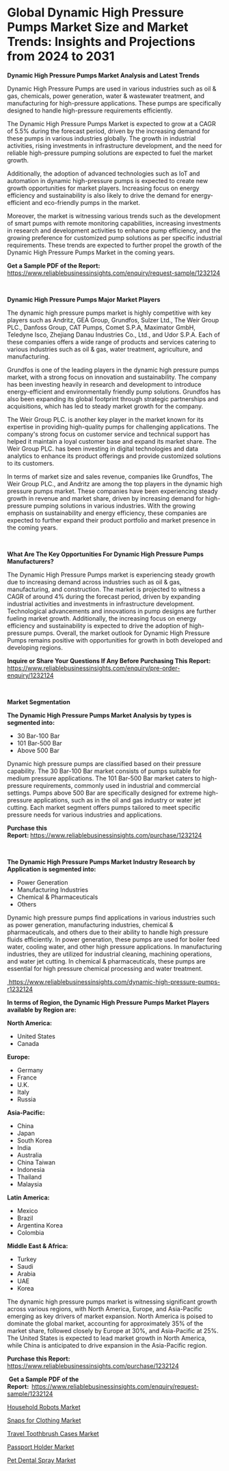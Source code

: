 <p><h1>Global Dynamic High Pressure Pumps Market Size and Market Trends: Insights and Projections from 2024 to 2031</h1></p><p><strong>Dynamic High Pressure Pumps Market Analysis and Latest Trends</strong></p>
<p><p>Dynamic High Pressure Pumps are used in various industries such as oil & gas, chemicals, power generation, water & wastewater treatment, and manufacturing for high-pressure applications. These pumps are specifically designed to handle high-pressure requirements efficiently.</p><p>The Dynamic High Pressure Pumps Market is expected to grow at a CAGR of 5.5% during the forecast period, driven by the increasing demand for these pumps in various industries globally. The growth in industrial activities, rising investments in infrastructure development, and the need for reliable high-pressure pumping solutions are expected to fuel the market growth.</p><p>Additionally, the adoption of advanced technologies such as IoT and automation in dynamic high-pressure pumps is expected to create new growth opportunities for market players. Increasing focus on energy efficiency and sustainability is also likely to drive the demand for energy-efficient and eco-friendly pumps in the market.</p><p>Moreover, the market is witnessing various trends such as the development of smart pumps with remote monitoring capabilities, increasing investments in research and development activities to enhance pump efficiency, and the growing preference for customized pump solutions as per specific industrial requirements. These trends are expected to further propel the growth of the Dynamic High Pressure Pumps Market in the coming years.</p></p>
<p><strong>Get a Sample PDF of the Report:&nbsp;</strong> <a href="https://www.reliablebusinessinsights.com/enquiry/request-sample/1232124">https://www.reliablebusinessinsights.com/enquiry/request-sample/1232124</a></p>
<p>&nbsp;</p>
<p><strong>Dynamic High Pressure Pumps Major Market Players</strong></p>
<p><p>The dynamic high pressure pumps market is highly competitive with key players such as Andritz, GEA Group, Grundfos, Sulzer Ltd., The Weir Group PLC., Danfoss Group, CAT Pumps, Comet S.P.A, Maximator GmbH, Teledyne Isco, Zhejiang Danau Industries Co., Ltd., and Udor S.P.A. Each of these companies offers a wide range of products and services catering to various industries such as oil & gas, water treatment, agriculture, and manufacturing.</p><p>Grundfos is one of the leading players in the dynamic high pressure pumps market, with a strong focus on innovation and sustainability. The company has been investing heavily in research and development to introduce energy-efficient and environmentally friendly pump solutions. Grundfos has also been expanding its global footprint through strategic partnerships and acquisitions, which has led to steady market growth for the company.</p><p>The Weir Group PLC. is another key player in the market known for its expertise in providing high-quality pumps for challenging applications. The company's strong focus on customer service and technical support has helped it maintain a loyal customer base and expand its market share. The Weir Group PLC. has been investing in digital technologies and data analytics to enhance its product offerings and provide customized solutions to its customers.</p><p>In terms of market size and sales revenue, companies like Grundfos, The Weir Group PLC., and Andritz are among the top players in the dynamic high pressure pumps market. These companies have been experiencing steady growth in revenue and market share, driven by increasing demand for high-pressure pumping solutions in various industries. With the growing emphasis on sustainability and energy efficiency, these companies are expected to further expand their product portfolio and market presence in the coming years.</p></p>
<p>&nbsp;</p>
<p><strong>What Are The Key Opportunities For Dynamic High Pressure Pumps Manufacturers?</strong></p>
<p><p>The Dynamic High Pressure Pumps market is experiencing steady growth due to increasing demand across industries such as oil & gas, manufacturing, and construction. The market is projected to witness a CAGR of around 4% during the forecast period, driven by expanding industrial activities and investments in infrastructure development. Technological advancements and innovations in pump designs are further fueling market growth. Additionally, the increasing focus on energy efficiency and sustainability is expected to drive the adoption of high-pressure pumps. Overall, the market outlook for Dynamic High Pressure Pumps remains positive with opportunities for growth in both developed and developing regions.</p></p>
<p><strong>Inquire or Share Your Questions If Any Before Purchasing This Report:</strong> <a href="https://www.reliablebusinessinsights.com/enquiry/pre-order-enquiry/1232124">https://www.reliablebusinessinsights.com/enquiry/pre-order-enquiry/1232124</a></p>
<p>&nbsp;</p>
<p><strong>Market Segmentation</strong></p>
<p><strong>The Dynamic High Pressure Pumps Market Analysis by types is segmented into:</strong></p>
<p><ul><li>30 Bar-100 Bar</li><li>101 Bar-500 Bar</li><li>Above 500 Bar</li></ul></p>
<p><p>Dynamic high pressure pumps are classified based on their pressure capability. The 30 Bar-100 Bar market consists of pumps suitable for medium pressure applications. The 101 Bar-500 Bar market caters to high-pressure requirements, commonly used in industrial and commercial settings. Pumps above 500 Bar are specifically designed for extreme high-pressure applications, such as in the oil and gas industry or water jet cutting. Each market segment offers pumps tailored to meet specific pressure needs for various industries and applications.</p></p>
<p><strong>Purchase this Report:&nbsp;</strong><a href="https://www.reliablebusinessinsights.com/purchase/1232124">https://www.reliablebusinessinsights.com/purchase/1232124</a></p>
<p>&nbsp;</p>
<p><strong>The Dynamic High Pressure Pumps Market Industry Research by Application is segmented into:</strong></p>
<p><ul><li>Power Generation</li><li>Manufacturing Industries</li><li>Chemical & Pharmaceuticals</li><li>Others</li></ul></p>
<p><p>Dynamic high pressure pumps find applications in various industries such as power generation, manufacturing industries, chemical & pharmaceuticals, and others due to their ability to handle high pressure fluids efficiently. In power generation, these pumps are used for boiler feed water, cooling water, and other high pressure applications. In manufacturing industries, they are utilized for industrial cleaning, machining operations, and water jet cutting. In chemical & pharmaceuticals, these pumps are essential for high pressure chemical processing and water treatment.</p></p>
<p><a href="https://www.reliablebusinessinsights.com/dynamic-high-pressure-pumps-r1232124">&nbsp;https://www.reliablebusinessinsights.com/dynamic-high-pressure-pumps-r1232124</a></p>
<p><strong>In terms of Region, the Dynamic High Pressure Pumps Market Players available by Region are:</strong></p>
<p>
    <p> <strong> North America: </strong>
        <ul>
            <li>United States</li>
            <li>Canada</li>
        </ul>
        </p> 
    <p> <strong> Europe: </strong>
        <ul>
            <li>Germany</li>
            <li>France</li>
            <li>U.K.</li>
            <li>Italy</li>
            <li>Russia</li>
        </ul>
        </p> 
    <p> <strong> Asia-Pacific: </strong>
        <ul>
            <li>China</li>
            <li>Japan</li>
            <li>South Korea</li>
            <li>India</li>
            <li>Australia</li>
            <li>China Taiwan</li>
            <li>Indonesia</li>
            <li>Thailand</li>
            <li>Malaysia</li>
        </ul>
        </p> 
    <p> <strong> Latin America: </strong>
        <ul>
            <li>Mexico</li>
            <li>Brazil</li>
            <li>Argentina Korea</li>
            <li>Colombia</li>
        </ul>
        </p> 
    <p> <strong> Middle East & Africa: </strong>
        <ul>
            <li>Turkey</li>
            <li>Saudi</li>
            <li>Arabia</li>
            <li>UAE</li>
            <li>Korea</li>
        </ul>
    </p>
    </p>
<p><p>The dynamic high pressure pumps market is witnessing significant growth across various regions, with North America, Europe, and Asia-Pacific emerging as key drivers of market expansion. North America is poised to dominate the global market, accounting for approximately 35% of the market share, followed closely by Europe at 30%, and Asia-Pacific at 25%. The United States is expected to lead market growth in North America, while China is anticipated to drive expansion in the Asia-Pacific region.</p></p>
<p><strong>Purchase this Report: </strong><a href="https://www.reliablebusinessinsights.com/purchase/1232124">https://www.reliablebusinessinsights.com/purchase/1232124</a></p>
<p>&nbsp;<strong>Get a Sample PDF of the Report:&nbsp;&nbsp;</strong><a href="https://www.reliablebusinessinsights.com/enquiry/request-sample/1232124">https://www.reliablebusinessinsights.com/enquiry/request-sample/1232124</a></p>
<p><strong></strong></p>
<p><p><a href="https://medium.com/@jjkh377/market-forecast-global-household-robots-trends-and-impact-analysis-2024-2031-by-application-bdf6815f7c75">Household Robots Market</a></p><p><a href="https://medium.com/@pinkierau13/snaps-for-clothing-market-research-report-includes-analysis-on-market-size-share-and-growth-rate-2cdb8b4f548d">Snaps for Clothing Market</a></p><p><a href="https://medium.com/@marisolking1/global-travel-toothbrush-cases-market-opportunities-and-forecast-for-period-from-2024-to-2031-f9693a315a1d">Travel Toothbrush Cases Market</a></p><p><a href="https://medium.com/@stephanmorissette/passport-holder-market-size-is-growing-at-cagr-of-11-this-report-covers-analysis-by-market-a9ce6cdbba49">Passport Holder Market</a></p><p><a href="https://medium.com/@soloncarter1929/pet-dental-spray-market-size-growth-and-industry-analysis-by-market-segmentation-and-regional-188491da269f">Pet Dental Spray Market</a></p></p>